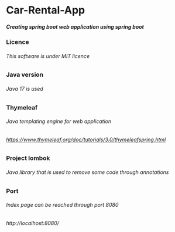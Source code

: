 # Car-Rental-App

##### Creating spring boot web application using spring boot
###

### Licence
###### This software is under MIT licence
###

### Java version
###### Java 17 is used
###

### Thymeleaf
###### Java templating engine for web application
###### https://www.thymeleaf.org/doc/tutorials/3.0/thymeleafspring.html
###

### Project lombok
###### Java library that is used to remove some code through annotations
###

### Port
###### Index page can be reached through port 8080
###### http://localhost:8080/
###
